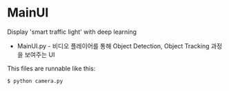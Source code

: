# MainUI

Display 'smart traffic light' with deep learning

* MainUI.py - 비디오 플레이어를 통해 Object Detection, Object Tracking 과정을 보여주는 UI


This files are runnable like this:
```
$ python camera.py
```

